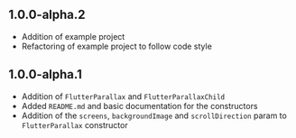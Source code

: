 ## 1.0.0-alpha.2

* Addition of example project
* Refactoring of example project to follow code style

## 1.0.0-alpha.1

* Addition of `FlutterParallax` and `FlutterParallaxChild`
* Added `README.md` and basic documentation for the constructors
* Addition of the `screens`, `backgroundImage` and `scrollDirection` param to `FlutterParallax` constructor
